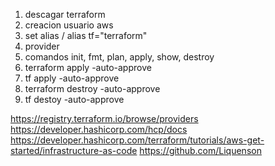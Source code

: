 1. descagar terraform
2. creacion usuario aws
3. set alias / alias tf="terraform"
4. provider
5. comandos init, fmt, plan, apply, show, destroy
6. terraform apply -auto-approve
7. tf apply -auto-approve
8. terraform destroy -auto-approve
9. tf destoy -auto-approve

https://registry.terraform.io/browse/providers
https://developer.hashicorp.com/hcp/docs
https://developer.hashicorp.com/terraform/tutorials/aws-get-started/infrastructure-as-code
https://github.com/Liquenson